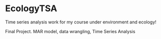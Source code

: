 # EcologyTSA
Time series analysis work for my course under environment and ecology!

Final Project. MAR model, data wrangling, Time Series Analysis
